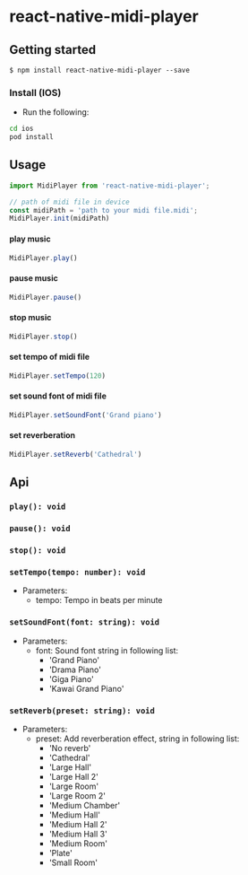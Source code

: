 # react-native-midi-player

## Getting started

`$ npm install react-native-midi-player --save`

### Install (IOS)


- Run the following:

```bash
cd ios
pod install
```

## Usage
```javascript
import MidiPlayer from 'react-native-midi-player';

// path of midi file in device
const midiPath = 'path to your midi file.midi';
MidiPlayer.init(midiPath)
```
#### play music
```javascript
MidiPlayer.play()
```
#### pause music
```javascript
MidiPlayer.pause()
```
#### stop music
```javascript
MidiPlayer.stop()
```
#### set tempo of midi file 
```javascript
MidiPlayer.setTempo(120)
```
#### set sound font of midi file 
```javascript
MidiPlayer.setSoundFont('Grand piano')
```
#### set reverberation 
```javascript
MidiPlayer.setReverb('Cathedral')
```
## Api

### `play(): void`
### `pause(): void`
### `stop(): void`
### `setTempo(tempo: number): void`
- Parameters:
    - tempo: Tempo in beats per minute
### `setSoundFont(font: string): void`
- Parameters:
    - font: Sound font string in following list: 
        - 'Grand Piano'
        - 'Drama Piano'
        - 'Giga Piano'
        - 'Kawai Grand Piano'

### `setReverb(preset: string): void`
- Parameters:
    - preset: Add reverberation effect, string in following list: 
        - 'No reverb'
        - 'Cathedral'
        - 'Large Hall'
        - 'Large Hall 2'
        - 'Large Room'
        - 'Large Room 2'
        - 'Medium Chamber'
        - 'Medium Hall'
        - 'Medium Hall 2'
        - 'Medium Hall 3'
        - 'Medium Room'
        - 'Plate'
        - 'Small Room'
                                                                  
